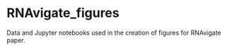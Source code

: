 # RNAvigate_figures
 Data and Jupyter notebooks used in the creation of figures for RNAvigate paper.
